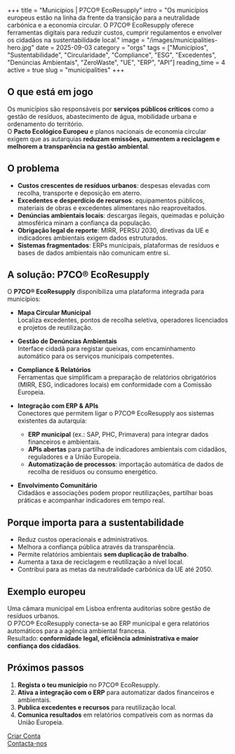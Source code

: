 +++
title = "Municípios | P7CO® EcoResupply"
intro = "Os municípios europeus estão na linha da frente da transição para a neutralidade carbónica e a economia circular. O P7CO® EcoResupply oferece ferramentas digitais para reduzir custos, cumprir regulamentos e envolver os cidadãos na sustentabilidade local."
image = "/images/municipalities-hero.jpg"
date = 2025-09-03
category = "orgs"
tags = ["Municípios", "Sustentabilidade", "Circularidade", "Compliance", "ESG", "Excedentes", "Denúncias Ambientais", "ZeroWaste", "UE", "ERP", "API"]
reading_time = 4
active = true
slug = "municipalities"
+++

## O que está em jogo
Os municípios são responsáveis por **serviços públicos críticos** como a gestão de resíduos, abastecimento de água, mobilidade urbana e ordenamento do território.  
O **Pacto Ecológico Europeu** e planos nacionais de economia circular exigem que as autarquias **reduzam emissões, aumentem a reciclagem e melhorem a transparência na gestão ambiental**.  

## O problema
- **Custos crescentes de resíduos urbanos**: despesas elevadas com recolha, transporte e deposição em aterro.  
- **Excedentes e desperdício de recursos**: equipamentos públicos, materiais de obras e excedentes alimentares não reaproveitados.  
- **Denúncias ambientais locais**: descargas ilegais, queimadas e poluição atmosférica minam a confiança da população.  
- **Obrigação legal de reporte**: MIRR, PERSU 2030, diretivas da UE e indicadores ambientais exigem dados estruturados.  
- **Sistemas fragmentados**: ERPs municipais, plataformas de resíduos e bases de dados ambientais não comunicam entre si.  

## A solução: P7CO® EcoResupply
O **P7CO® EcoResupply** disponibiliza uma plataforma integrada para municípios:

- **Mapa Circular Municipal**  
  Localiza excedentes, pontos de recolha seletiva, operadores licenciados e projetos de reutilização.  

- **Gestão de Denúncias Ambientais**  
  Interface cidadã para registar queixas, com encaminhamento automático para os serviços municipais competentes.  

- **Compliance & Relatórios**  
  Ferramentas que simplificam a preparação de relatórios obrigatórios (MIRR, ESG, indicadores locais) em conformidade com a Comissão Europeia.  

- **Integração com ERP & APIs**  
  Conectores que permitem ligar o P7CO® EcoResupply aos sistemas existentes da autarquia:  
  - **ERP municipal** (ex.: SAP, PHC, Primavera) para integrar dados financeiros e ambientais.  
  - **APIs abertas** para partilha de indicadores ambientais com cidadãos, reguladores e a União Europeia.  
  - **Automatização de processos**: importação automática de dados de recolha de resíduos ou consumo energético.  

- **Envolvimento Comunitário**  
  Cidadãos e associações podem propor reutilizações, partilhar boas práticas e acompanhar indicadores em tempo real.  

## Porque importa para a sustentabilidade
- Reduz custos operacionais e administrativos.  
- Melhora a confiança pública através da transparência.  
- Permite relatórios ambientais **sem duplicação de trabalho**.  
- Aumenta a taxa de reciclagem e reutilização a nível local.  
- Contribui para as metas da neutralidade carbónica da UE até 2050.  

## Exemplo europeu
Uma câmara municipal em Lisboa enfrenta auditorias sobre gestão de resíduos urbanos.  
O P7CO® EcoResupply conecta-se ao ERP municipal e gera relatórios automáticos para a agência ambiental francesa.  
Resultado: **conformidade legal, eficiência administrativa e maior confiança dos cidadãos**.  

## Próximos passos
1. **Regista o teu município** no P7CO® EcoResupply.  
2. **Ativa a integração com o ERP** para automatizar dados financeiros e ambientais.  
3. **Publica excedentes e recursos** para reutilização local.  
4. **Comunica resultados** em relatórios compatíveis com as normas da União Europeia.  

[Criar Conta](/pt/Account/Register)  
[Contacta-nos](/pt/Home/Contact)  
